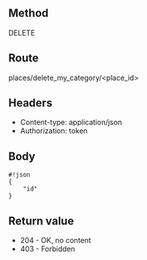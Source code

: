 ## Method ##

DELETE

## Route ##

places/delete_my_category/<place_id>

## Headers ##

* Content-type: application/json
* Authorization: token

## Body ##
```
#!json
{
    "id"
}
```  

## Return value ##

* 204 - OK, no content
* 403 - Forbidden